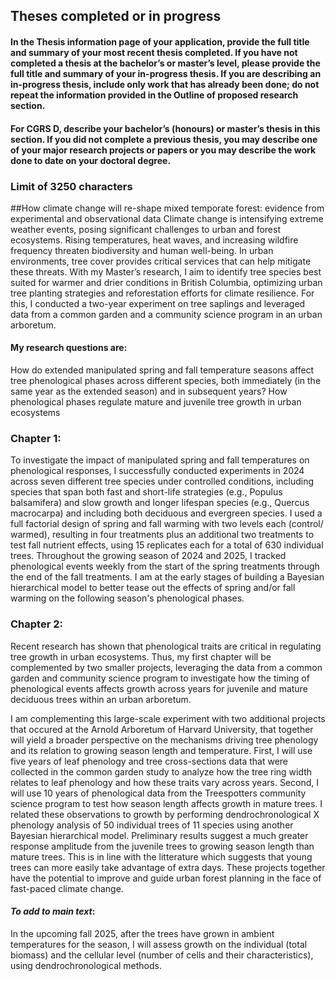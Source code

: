 ## Theses completed or in progress
#### In the Thesis information page of your application, provide the full title and summary of your most recent thesis completed. If you have not completed a thesis at the bachelor’s or master’s level, please provide the full title and summary of your in-progress thesis. If you are describing an in-progress thesis, include only work that has already been done; do not repeat the information provided in the Outline of proposed research section.

#### For CGRS D, describe your bachelor’s (honours) or master’s thesis in this section. If you did not complete a previous thesis, you may describe one of your major research projects or papers or you may describe the work done to date on your doctoral degree.

### Limit of 3250 characters
##How climate change will re-shape mixed temporate forest: evidence from experimental and observational data
Climate change is intensifying extreme weather events, posing significant challenges to urban and forest ecosystems. Rising temperatures, heat waves, and increasing wildfire frequency threaten biodiversity and human well-being. In urban environments, tree cover provides critical services that can help mitigate these threats. With my Master’s research, I aim to identify tree species best suited for warmer and drier conditions in British Columbia, optimizing urban tree planting strategies and reforestation efforts for climate resilience. For this, I conducted a two-year experiment on tree saplings and leveraged data from a common garden and a community science program in an urban arboretum.

#### My research questions are: 
How do extended manipulated spring and fall temperature seasons affect tree phenological phases across different species, both immediately (in the same year as the extended season) and in subsequent years? 
How phenological phases regulate mature and juvenile tree growth in urban ecosystems

### Chapter 1:
To investigate the impact of manipulated spring and fall temperatures on phenological responses, I successfully conducted experiments in 2024 across seven different tree species under controlled conditions, including species that span both fast and short-life strategies (e.g., Populus balsamifera) and slow growth and longer lifespan species (e.g., Quercus macrocarpa) and including both deciduous and evergreen species. I used a full factorial design of spring and fall warming with two levels each (control/ warmed), resulting in four treatments plus an additional two treatments to test fall nutrient effects, using 15 replicates each for a total of 630 individual trees. Throughout the growing season of 2024 and 2025, I tracked phenological events weekly from the start of the spring treatments through the end of the fall treatments. I am at the early stages of building a Bayesian hierarchical model to better tease out the effects of spring and/or fall warming on the following season's phenological phases.

### Chapter 2:
Recent research has shown that phenological traits are critical in regulating tree growth in urban ecosystems. Thus, my first chapter will be complemented by two smaller projects, leveraging the data from a common garden and community science program to investigate how the timing of phenological events affects growth across years for juvenile and mature deciduous trees within an urban arboretum.

I am complementing this large-scale experiment with two additional projects that occured at the Arnold Arboretum of Harvard University, that together will yield a broader perspective on the mechanisms driving tree phenology and its relation to growing season length and temperature. First, I will use five years of leaf phenology and tree cross-sections data that were collected in the common garden study to analyze how the tree ring width relates to leaf phenology and how these traits vary across years. Second, I will use 10 years of phenological data from the Treespotters community science program to test how season length affects growth in mature trees. I related these observations to growth by performing dendrochronological X phenology analysis of 50 individual trees of 11 species using another Bayesian hierarchical model. Preliminary results suggest a much greater response amplitude from the juvenile trees to growing season length than mature trees. This is in line with the litterature which suggests that young trees can more easily take advantage of extra days. These projects together have the potential to improve and guide urban forest planning in the face of fast-paced climate change.

#### *To add to main text*:
 In the upcoming fall 2025, after the trees have grown in ambient temperatures for the season, I will assess growth on the individual (total biomass) and the cellular level (number of cells and their characteristics), using dendrochronological methods.